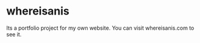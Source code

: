 # whereisanis
Its a portfolio project for my own website. You can visit whereisanis.com to see it. 

